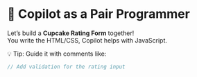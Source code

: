 # 🤝 Copilot as a Pair Programmer

Let’s build a **Cupcake Rating Form** together!  
You write the HTML/CSS, Copilot helps with JavaScript.

💡 Tip: Guide it with comments like:
```js
// Add validation for the rating input
